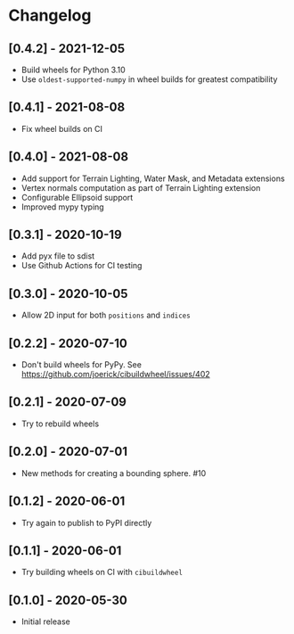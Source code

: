 # Changelog

## [0.4.2] - 2021-12-05

- Build wheels for Python 3.10
- Use `oldest-supported-numpy` in wheel builds for greatest compatibility

## [0.4.1] - 2021-08-08

- Fix wheel builds on CI

## [0.4.0] - 2021-08-08

- Add support for Terrain Lighting, Water Mask, and Metadata extensions
- Vertex normals computation as part of Terrain Lighting extension
- Configurable Ellipsoid support
- Improved mypy typing

## [0.3.1] - 2020-10-19

- Add pyx file to sdist
- Use Github Actions for CI testing

## [0.3.0] - 2020-10-05

- Allow 2D input for both `positions` and `indices`

## [0.2.2] - 2020-07-10

- Don't build wheels for PyPy. See https://github.com/joerick/cibuildwheel/issues/402

## [0.2.1] - 2020-07-09

- Try to rebuild wheels

## [0.2.0] - 2020-07-01

- New methods for creating a bounding sphere. #10

## [0.1.2] - 2020-06-01

- Try again to publish to PyPI directly

## [0.1.1] - 2020-06-01

- Try building wheels on CI with `cibuildwheel`

## [0.1.0] - 2020-05-30

- Initial release

